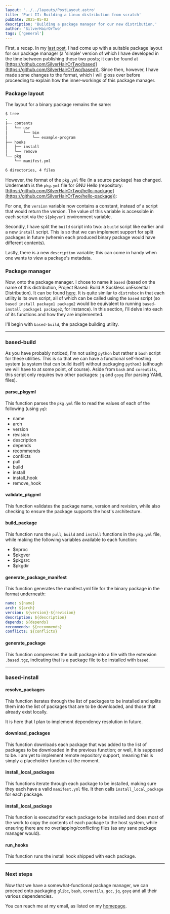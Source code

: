 ```yaml
---
layout: '../../layouts/PostLayout.astro'
title: 'Part II: Building a Linux distribution from scratch'
pubDate: 2025-05-02
description: 'Building a package manager for our new distribution.'
author: 'SilverHairOrTwo'
tags: ['general']
---
```


First, a recap. In my [last post](/posts/part-1-building-a-linux-distro-from-scratch), I had come up with a suitable package layout for our package manager (a 'simple' version of which I have developed in the time between publishing these two posts; it can be found at [https://github.com/SilverHairOrTwo/based](https://github.com/SilverHairOrTwo/based)). Since then, however, I have made some changes to the format, which I will gloss over before proceeding to explain how the inner-workings of this package manager.

### Package layout

The layout for a binary package remains the same:

```bash
$ tree
.
├── contents
│   └── usr
│       └── bin
│           └── example-program
├── hooks
│   ├── install
│   └── remove
└── pkg
    └── manifest.yml

6 directories, 4 files
```

However, the format of the `pkg.yml` file (in a source package) has changed. Underneath is the `pkg.yml` file for GNU Hello (repository: [https://github.com/SilverHairOrTwo/hello-package](https://github.com/SilverHairOrTwo/hello-package)):

<script src="https://emgithub.com/embed-v2.js?target=https%3A%2F%2Fgithub.com%2FSilverHairOrTwo%2Fhello-package%2Fblob%2Fmain%2Fpkg.yml&style=default&type=code&showBorder=on&showLineNumbers=on&showFileMeta=on&showFullPath=on&showCopy=on"></script>

For one, the `version` variable now contains a constant, instead of a script that would return the version. The value of this variable is accessible in each script via the `${pkgver}` environment variable.

Secondly, I have split the `build` script into two: a `build` script like earlier and a new `install` script. This is so that we can implement support for split packages in future (wherein each produced binary package would have different contents).

Lastly, there is a new `description` variable; this can come in handy when one wants to view a package's metadata.

### Package manager

Now, onto the package manager. I chose to name it `based` (based on the name of this distribution, Project Based: Build A Suckless unEssential Distribution). It can be found [here](https://github.com/SilverHairOrTwo/based). It is quite similar to `distrobox` in that each utility is its own script, all of which can be called using the `based` script (so `based install package1 package2` would be equivalent to running `based-install package1 package2`, for instance). In this section, I'll delve into each of its functions and how they are implemented.

I'll begin with `based-build`, the package building utility.

---

### based-build

<script src="https://emgithub.com/embed-v2.js?target=https%3A%2F%2Fgithub.com%2FSilverHairOrTwo%2Fbased%2Fblob%2Fmain%2Fbased-build&style=default&type=code&showBorder=on&showLineNumbers=on&showFileMeta=on&showFullPath=on&showCopy=on"></script>

As you have probably noticed, I'm not using `python` but rather a `bash` script for these utilities. This is so that we can have a functional self-hosting system (a system that can build itself) without packaging `python3` (although we will have to at some point, of course). Aside from `bash` and `coreutils`, this script only requires two other packages: `jq` and `goyq` (for parsing YAML files).

#### parse_pkgyml

This function parses the `pkg.yml` file to read the values of each of the following (using `yq`):

- name
- arch
- version
- revision
- description
- depends
- recommends
- conflicts
- pull
- build
- install
- install_hook
- remove_hook

#### validate_pkgyml

This function validates the package name, version and revision, while also checking to ensure the package supports the host's architecture.

#### build_package

This function runs the `pull`, `build` and `install` functions in the `pkg.yml` file, while making the following variables available to each function:

- $nproc
- $pkgver
- $pkgsrc
- $pkgdir

#### generate_package_manifest

This function generates the manifest.yml file for the binary package in the format underneath:

```yaml
name: ${name}
arch: ${arch}
version: ${version}-${revision}
description: ${description}
depends: ${depends}
recommends: ${recommends}
conflicts: ${conflicts}
```

#### generate_package

This function compresses the built package into a file with the extension `.based.tgz`, indicating that is a package file to be installed with `based`.

---

### based-install

<script src="https://emgithub.com/embed-v2.js?target=https%3A%2F%2Fgithub.com%2FSilverHairOrTwo%2Fbased%2Fblob%2Fmain%2Fbased-install&style=default&type=code&showBorder=on&showLineNumbers=on&showFileMeta=on&showFullPath=on&showCopy=on"></script>

#### resolve_packages

This function iterates through the list of packages to be installed and splits them into the list of packages that are to be downloaded, and those that already exist locally.

It is here that I plan to implement dependency resolution in future.

#### download_packages

This function downloads each package that was added to the list of packages to be downloaded in the previous function; or well, it is supposed to be. I am yet to implement remote repository support, meaning this is simply a placeholder function at the moment.

#### install_local_packages

This functions iterate through each package to be installed, making sure they each have a valid `manifest.yml` file. It then calls `install_local_package` for each package.

#### install_local_package

This function is executed for each package to be installed and does most of the work to copy the contents of each package to the host system, while ensuring there are no overlapping/conflicting files (as any sane package manager would).

#### run_hooks

This function runs the install hook shipped with each package.

---

### Next steps

Now that we have a somewhat-functional package manager, we can proceed onto packaging `glibc`, `bash`, `coreutils`, `gcc`, `jq`, `goyq` and all their various dependencies.

You can reach me at my email, as listed on my [homepage](/).
